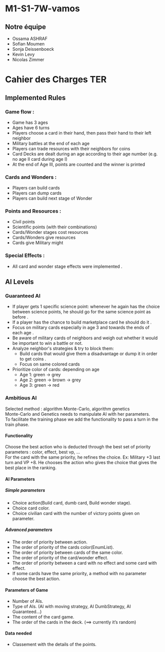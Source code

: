 # M1-S1-7W-vamos

## Notre équipe
- Ossama ASHRAF
- Sofian Moumen
- Sonja Deissenboeck
- Kevin Levy
- Nicolas Zimmer
 
# Cahier des Charges TER
## Implemented Rules
### Game flow :
 - Game has 3 ages
 - Ages have 6 turns
 - Players choose a card in their hand, then pass their hand to their left neighbor
 - Military battles at the end of each age
 - Players can trade resources with their neighbors for coins
 - Card Decks are dealt during an age according to their age number (e.g. no age II card during age I)
 - At the end of Age III, points are counted and the winner is printed

### Cards and Wonders :
 - Players can build cards
 - Players can dump cards
 - Players can build next stage of Wonder

### Points and Resources :
- Civil points
- Scientific points (with their combinations)
- Cards/Wonder stages cost resources
- Cards/Wonders give resources
- Cards give Military might

### Special Effects :
- All card and wonder stage effects were implemented .

## AI Levels
### Guaranteed AI
- If player gets 1 specific science point: whenever he again has the choice between science points, he should go for the same science point as before .
- If a player has the chance to build marketplace card he should do it .
- Focus on military cards especially in age 3 and towards the ends of each age .
- Be aware of military cards of neighbors and weigh out whether it would be important to win a battle or not.
- Analyze neighbor's strategies & try to block them:
  - Build cards that would give them a disadvantage or dump it in order to get coins .     
  - Focus on same colored cards
- Prioritize color of cards: depending on age
  - Age 1: green -> grey
  - Age 2: green -> brown -> grey
  - Age 3: green -> red

### Ambitious AI 
Selected method : algorithm Monte-Carlo, algorithm genetics\
Monte-Carlo and Genetics needs to manipulate AI with her parameters.\
To facilitate the training phase we add the functionality to pass a turn in the train phase.
#### Functionality
Choose the best action who is deducted through the best set of priority parameters : color, effect, best vp, ...\
For the card with the same priority, he refines the choice. Ex: Military +3 last turn and VP +8. He chooses the action who gives the choice that gives the best place in the ranking.

#### AI Parameters
##### Simple parameters
- Choice action(Build card, dumb card, Build wonder stage).
- Choice card color.
- Choice civilian card with the number of victory points given on parameter.
##### Advanced parameters
- The order of priority between action.
- The order of priority of the cards color(EnumList<CardColor>).
- The order of priority between cards of the same color.
- The order of priority of the card/wonder effect.
- The order of priority between a card with no effect and some card with effect.
- If some cards have the same priority, a method with no parameter choose the best action.
 
#### Parameters of Game
- Number of AIs.
- Type of AIs. (AI with moving strategy, AI DumbStrategy, AI Guaranteed…)
- The content of the card game.
- The order of the cards in the deck. (==> currently it’s random)
#### Data needed
- Classement with the details of the points.
